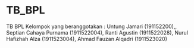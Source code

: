 # TB_BPL
TB BPL Kelompok yang beranggotakan : Untung Jamari (191152200),, Septian Cahaya Purnama (1911522004), Ranti Agustin (1911522028), Nurul Hafizhah Alza (1911523004), Ahmad Fauzan Alqadri (1911523020)